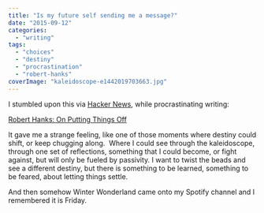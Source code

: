 ```yaml
---
title: "Is my future self sending me a message?"
date: "2015-09-12"
categories: 
  - "writing"
tags: 
  - "choices"
  - "destiny"
  - "procrastination"
  - "robert-hanks"
coverImage: "kaleidoscope-e1442019703663.jpg"
---
```


I stumbled upon this via [Hacker News](https://news.ycombinator.com/), while procrastinating writing:

[Robert Hanks: On Putting Things Off](http://www.lrb.co.uk/v37/n17/robert-hanks/on-putting-things-off)

It gave me a strange feeling, like one of those moments where destiny could shift, or keep chugging along.  Where I could see through the kaleidoscope, through one set of reflections, something that I could become, or fight against, but will only be fueled by passivity. I want to twist the beads and see a different destiny, but there is something to be learned, something to be feared, about letting things settle.

And then somehow Winter Wonderland came onto my Spotify channel and I remembered it is Friday.
